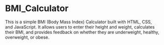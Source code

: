 # BMI_Calculator
This is a simple BMI (Body Mass Index) Calculator built with HTML, CSS, and JavaScript. It allows users to enter their height and weight, calculates their BMI, and provides feedback on whether they are underweight, healthy, overweight, or obese.
